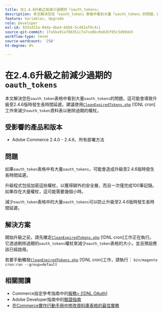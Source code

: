 ```yaml
---
title: 在2.4.6升級之前減少過期的「oauth_tokens」
description: 本文解決您在「oauth_token」表格中看到大量「oauth_token」的問題，這可能會導致升級至2.4.6版時發生長時間延遲。建議使用CleanExpiredTokens.php來減少'oauth_token'表格。
feature: Variables, Upgrade
role: Developer
exl-id: 92d1d15a-04da-4ba4-b6b8-5c491af9c4c1
source-git-commit: 1fa5ba91a788351c7a7ce8bc0e826f05c5d98de5
workflow-type: tm+mt
source-wordcount: '258'
ht-degree: 0%

---
```


# 在2.4.6升級之前減少過期的`oauth_tokens`

本文解決您在`oauth_token`表格中看到大量`oauth_tokens`的問題，這可能會導致升級至2.4.6版時發生長時間延遲。建議使用[`CleanExpiredTokens.php`](https://github.com/magento/magento2/blob/2.4.5-p2/app/code/Magento/Integration/Cron/CleanExpiredTokens.php) [!DNL cron]工作來減少`oauth_token`資料表以刪除過期的權杖。

## 受影響的產品和版本

* Adobe Commerce 2.4.0 - 2.4.6、所有部署方法

## 問題

如果`oauth_token`表格中有大量`oauth_tokens`，可能會造成升級至2.4.6版時發生長時間延遲。

升級程式包括加密這些權杖，以獲得額外的安全層，而且一次僅完成100筆記錄。 如果存在大量權杖，這可能需要幾個小時。

減少`oauth_token`表格中的大量`oauth_tokens`可以防止升級至2.4.6版時發生長時間延遲。

## 解決方案

開始升級之前，請先確定[`CleanExpiredTokens.php`](https://github.com/magento/magento2/blob/2.4.5-p2/app/code/Magento/Integration/Cron/CleanExpiredTokens.php) [!DNL cron]工作正在執行。 它透過刪除過期的`oauth_tokens`權杖來減少`oauth_token`表格的大小，並且預設應該已經啟用。

若要手動觸發[`CleanExpiredTokens.php`](https://github.com/magento/magento2/blob/2.4.5-p2/app/code/Magento/Integration/Cron/CleanExpiredTokens.php) [!DNL cron]工作，請執行：
```bin/magento cron:run --group=default```

## 相關閱讀

* Commerce設定參考指南中的[服務> [!DNL OAuth]](https://experienceleague.adobe.com/docs/commerce-admin/config/services/oauth.html?lang=zh-Hant)
* Adobe Developer指南中的[驗證指南](https://developer.adobe.com/developer-console/docs/guides/authentication/)
* [在Commerce實作行動手冊中修改資料庫表格的最佳實務](https://experienceleague.adobe.com/zh-hant/docs/commerce-operations/implementation-playbook/best-practices/development/modifying-core-and-third-party-tables#why-adobe-recommends-avoiding-modifications)
